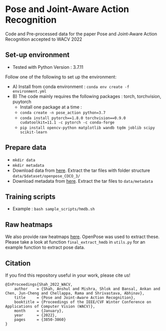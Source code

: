 # Pose and Joint-Aware Action Recognition

Code and Pre-processed data for the paper Pose and Joint-Aware Action Recognition accepted to WACV 2022

## Set-up environment
- Tested with Python Version : 3.7.11
  
Follow one of the following to set up the environment:
- A) Install from conda environment : `conda env create -f environment.yml`
- B) The code mainly requires the following packages : torch, torchvision, puytorch 
  - Install one package at a time :
  - `conda create -n pose_action python=3.7`
  - `conda install pytorch==1.8.0 torchvision==0.9.0 cudatoolkit=11.1 -c pytorch -c conda-forge`
  - `pip install opencv-python matplotlib wandb tqdm joblib scipy scikit-learn`


## Prepare data
- `mkdir data`
- `mkdir metadata`
-  Download data from [here](http://www.cis.jhu.edu/~ashah/PoseAction/data/). Extract the tar files with folder structure `data/$dataset/openpose_COCO_3/`
-  Download metadata from [here](http://www.cis.jhu.edu/~ashah/PoseAction/metadata.tar.gz). Extract the tar files to `data/metadata`

## Training scripts
- Example : `bash sample_scripts/hmdb.sh`

## Raw heatmaps
We also provide raw heatmaps [here](https://1drv.ms/u/s!AlAjgCeVY_IrgY40FMWKAsiO5-Opmw?e=N8e4A6). OpenPose was used to extract these. Please take a look at function `final_extract_hmdb` in `utils.py` for an example function to extract pose data. 

## Citation
If you find this repository useful in your work, please cite us! 
```
@InProceedings{Shah_2022_WACV,
    author    = {Shah, Anshul and Mishra, Shlok and Bansal, Ankan and Chen, Jun-Cheng and Chellappa, Rama and Shrivastava, Abhinav},
    title     = {Pose and Joint-Aware Action Recognition},
    booktitle = {Proceedings of the IEEE/CVF Winter Conference on Applications of Computer Vision (WACV)},
    month     = {January},
    year      = {2022},
    pages     = {3850-3860}
}
```

